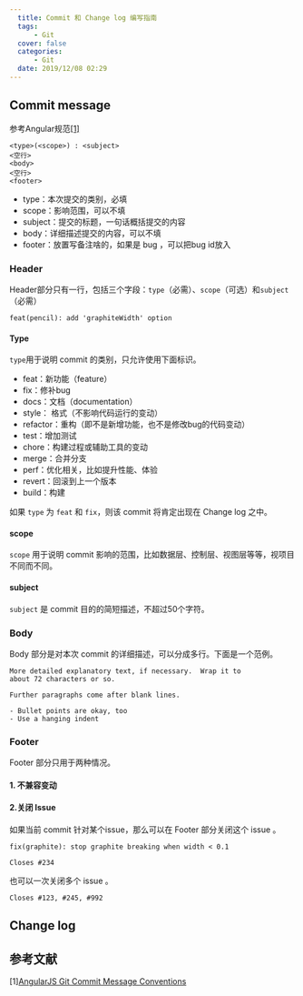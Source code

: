 ```yaml
---
  title: Commit 和 Change log 编写指南
  tags: 
      - Git
  cover: false
  categories:
      - Git
  date: 2019/12/08 02:29
---
```

## Commit message
参考Angular规范<a href="#section1">[1]</a>

```
<type>(<scope>) : <subject>
<空行>
<body>
<空行>
<footer>
```

- type：本次提交的类别，必填
- scope：影响范围，可以不填
- subject：提交的标题，一句话概括提交的内容
- body：详细描述提交的内容，可以不填
- footer：放置写备注啥的，如果是 bug ，可以把bug id放入

<!-- more -->


### Header

Header部分只有一行，包括三个字段：`type`（必需）、`scope`（可选）和`subject`（必需）
```
feat(pencil): add 'graphiteWidth' option
```

#### Type

`type`用于说明 commit 的类别，只允许使用下面标识。

- feat：新功能（feature）
- fix：修补bug
- docs：文档（documentation）
- style： 格式（不影响代码运行的变动）
- refactor：重构（即不是新增功能，也不是修改bug的代码变动）
- test：增加测试
- chore：构建过程或辅助工具的变动
- merge：合并分支
- perf：优化相关，比如提升性能、体验
- revert：回滚到上一个版本
- build：构建

如果 `type` 为 `feat` 和 `fix`，则该 commit 将肯定出现在 Change log 之中。

#### scope

`scope` 用于说明 commit 影响的范围，比如数据层、控制层、视图层等等，视项目不同而不同。

#### subject

`subject` 是 commit 目的的简短描述，不超过50个字符。



### Body

Body 部分是对本次 commit 的详细描述，可以分成多行。下面是一个范例。

```
More detailed explanatory text, if necessary.  Wrap it to 
about 72 characters or so. 
 
Further paragraphs come after blank lines.
 
- Bullet points are okay, too
- Use a hanging indent
```



### Footer

Footer 部分只用于两种情况。

#### 1. **不兼容变动**

#### 2.**关闭 Issue**

如果当前 commit 针对某个issue，那么可以在 Footer 部分关闭这个 issue 。

```
fix(graphite): stop graphite breaking when width < 0.1

Closes #234
```

也可以一次关闭多个 issue 。

```
Closes #123, #245, #992
```









## Change log


## 参考文献

<!-- [^注脚1]: [angular guifan][angular] -->

 <span id="section1">[1]</span>[AngularJS Git Commit Message Conventions]

[AngularJS Git Commit Message Conventions]: https://docs.google.com/document/d/1QrDFcIiPjSLDn3EL15IJygNPiHORgU1_OOAqWjiDU5Y/edit#heading=h.greljkmo14y0